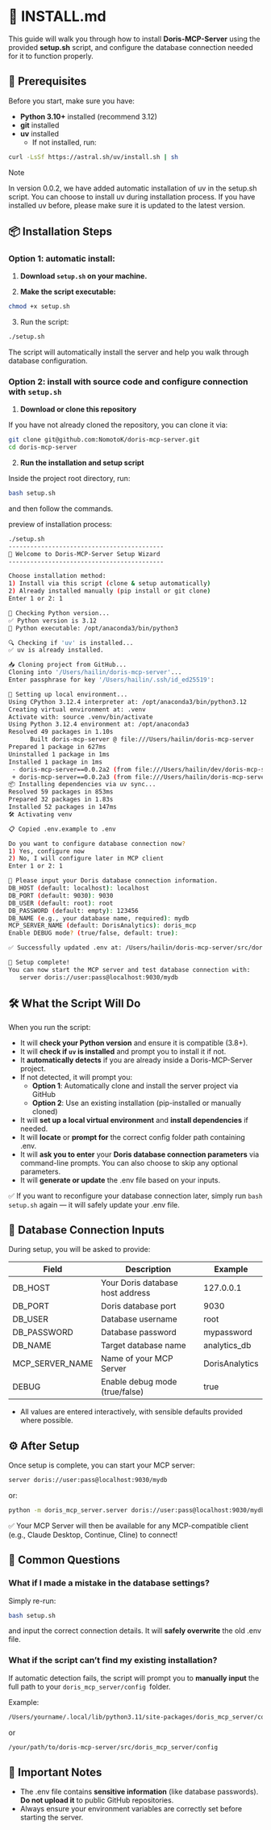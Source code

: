 # **📖 INSTALL.md**

This guide will walk you through how to install **Doris-MCP-Server** using the provided **setup.sh** script, and configure the database connection needed for it to function properly.

## **🚀 Prerequisites**

Before you start, make sure you have:

- **Python 3.10+** installed (recommend 3.12)
- **git** installed
- **uv** installed
	- If not installed, run:

```bash
curl -LsSf https://astral.sh/uv/install.sh | sh
```
> [!NOTE]
> In version 0.0.2, we have added automatic installation of uv in the setup.sh script. You can choose to install uv during installation process. If you have installed uv before, please make sure it is updated to the latest version.

## **📦 Installation Steps**

### Option 1: automatic install:

1. **Download `setup.sh` on your machine.**

2. **Make the script executable:**

```bash
chmod +x setup.sh
```

3. Run the script:

```bash
./setup.sh
```

The script will automatically install the server and help you walk through database configuration.

### Option 2: install with source code and configure connection with `setup.sh`

1. **Download or clone this repository**
  
If you have not already cloned the repository, you can clone it via:

```bash
git clone git@github.com:NomotoK/doris-mcp-server.git
cd doris-mcp-server
```

2. **Run the installation and setup script**

Inside the project root directory, run:

```bash
bash setup.sh
```

and then follow the commands.

preview of installation process:

```bash
./setup.sh
-------------------------------------------
🚀 Welcome to Doris-MCP-Server Setup Wizard
-------------------------------------------

Choose installation method:
1) Install via this script (clone & setup automatically)
2) Already installed manually (pip install or git clone)
Enter 1 or 2: 1

🐍 Checking Python version...
✅ Python version is 3.12
🔎 Python executable: /opt/anaconda3/bin/python3

🔍 Checking if 'uv' is installed...
✅ uv is already installed.

📥 Cloning project from GitHub...
Cloning into '/Users/hailin/doris-mcp-server'...
Enter passphrase for key '/Users/hailin/.ssh/id_ed25519': 

🔧 Setting up local environment...
Using CPython 3.12.4 interpreter at: /opt/anaconda3/bin/python3.12
Creating virtual environment at: .venv
Activate with: source .venv/bin/activate
Using Python 3.12.4 environment at: /opt/anaconda3
Resolved 49 packages in 1.10s
      Built doris-mcp-server @ file:///Users/hailin/doris-mcp-server
Prepared 1 package in 627ms
Uninstalled 1 package in 1ms
Installed 1 package in 1ms
 - doris-mcp-server==0.0.2a2 (from file:///Users/hailin/dev/doris-mcp-server)
 + doris-mcp-server==0.0.2a3 (from file:///Users/hailin/doris-mcp-server)
📦 Installing dependencies via uv sync...
Resolved 59 packages in 853ms
Prepared 32 packages in 1.83s
Installed 52 packages in 147ms
🛠️ Activating venv

📋 Copied .env.example to .env

Do you want to configure database connection now?
1) Yes, configure now
2) No, I will configure later in MCP client
Enter 1 or 2: 1

🔧 Please input your Doris database connection information.
DB_HOST (default: localhost): localhost
DB_PORT (default: 9030): 9030
DB_USER (default: root): root
DB_PASSWORD (default: empty): 123456
DB_NAME (e.g., your database name, required): mydb
MCP_SERVER_NAME (default: DorisAnalytics): doris_mcp
Enable DEBUG mode? (true/false, default: true): 

✅ Successfully updated .env at: /Users/hailin/doris-mcp-server/src/doris_mcp_server/config/.env

🚀 Setup complete!
You can now start the MCP server and test database connection with:
   server doris://user:pass@localhost:9030/mydb
```

## **🛠️ What the Script Will Do**

  

When you run the script:

- It will **check your Python version** and ensure it is compatible (3.8+).
- It will **check if `uv` is installed** and prompt you to install it if not.
- It **automatically detects** if you are already inside a Doris-MCP-Server project.
- If not detected, it will prompt you:
    - **Option 1**: Automatically clone and install the server project via GitHub
    - **Option 2**: Use an existing installation (pip-installed or manually cloned)
- It will **set up a local virtual environment** and **install dependencies** if needed.
- It will **locate** or **prompt for** the correct config folder path containing .env.
- It will **ask you to enter** your **Doris database connection parameters** via command-line prompts. You can also choose to skip any optional parameters.
- It will **generate or update** the .env file based on your inputs.

✅ If you want to reconfigure your database connection later, simply run `bash setup.sh` again — it will safely update your .env file.

## **🔧 Database Connection Inputs**

During setup, you will be asked to provide:

|**Field**|**Description**|**Example**|
|---|---|---|
|DB_HOST|Your Doris database host address|127.0.0.1|
|DB_PORT|Doris database port|9030|
|DB_USER|Database username|root|
|DB_PASSWORD|Database password|mypassword|
|DB_NAME|Target database name|analytics_db|
|MCP_SERVER_NAME|Name of your MCP Server|DorisAnalytics|
|DEBUG|Enable debug mode (true/false)|true|


- All values are entered interactively, with sensible defaults provided where possible.

## **⚙️ After Setup**

Once setup is complete, you can start your MCP server:

```bash
server doris://user:pass@localhost:9030/mydb
```

or:
```bash
python -m doris_mcp_server.server doris://user:pass@localhost:9030/mydb
```

✅ Your MCP Server will then be available for any MCP-compatible client (e.g., Claude Desktop, Continue, Cline) to connect!

## **💬 Common Questions**

### **What if I made a mistake in the database settings?**

Simply re-run:
```bash
bash setup.sh
```

and input the correct connection details. It will **safely overwrite** the old .env file.

### **What if the script can’t find my existing installation?**

If automatic detection fails, the script will prompt you to **manually input** the full path to your `doris_mcp_server/config `folder.

Example:
```bash
/Users/yourname/.local/lib/python3.11/site-packages/doris_mcp_server/config
```

or
```bash
/your/path/to/doris-mcp-server/src/doris_mcp_server/config
```

## **📢 Important Notes**

- The .env file contains **sensitive information** (like database passwords).
    **Do not upload it** to public GitHub repositories.
- Always ensure your environment variables are correctly set before starting the server.
